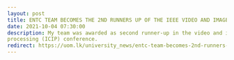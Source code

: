 ```yaml
---
layout: post
title: ENTC TEAM BECOMES THE 2ND RUNNERS UP OF THE IEEE VIDEO AND IMAGE PROCESSING CUP 2021
date: 2021-10-04 07:30:00
description: My team was awarded as second runner-up in the video and image processing cup (2021) at IEEE international conference on image
processing (ICIP) conference.
redirect: https://uom.lk/university_news/entc-team-becomes-2nd-runners-ieee-video-and-image-processing-cup-2021
---
```


